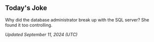## Today's Joke
Why did the database administrator break up with the SQL server? She found it too controlling.

*Updated September 11, 2024 (UTC)*
